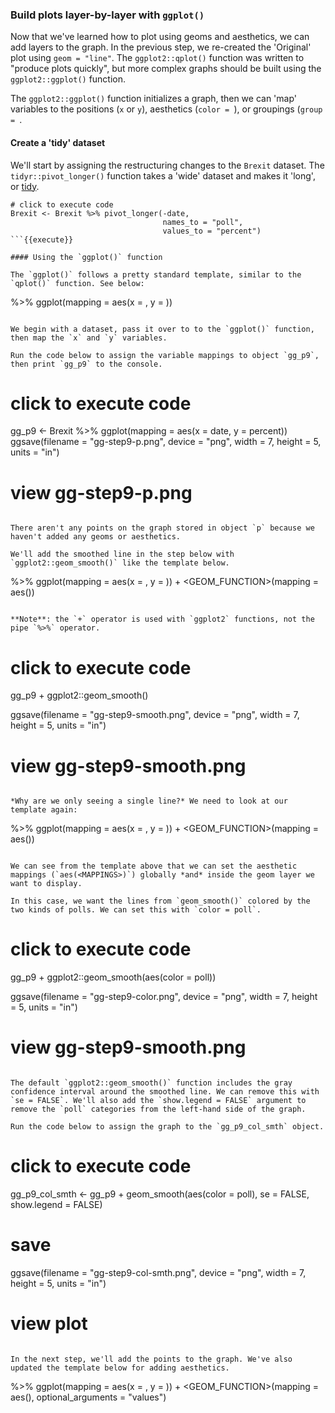 ### Build plots layer-by-layer with `ggplot()`

Now that we've learned how to plot using geoms and aesthetics, we can add layers to the graph. In the previous step, we re-created the 'Original' plot using `geom = "line"`. The `ggplot2::qplot()` function was written to "produce plots quickly", but more complex graphs should be built using the `ggplot2::ggplot()` function.

The `ggplot2::ggplot()` function initializes a graph, then we can 'map' variables to the positions (`x` or `y`), aesthetics (`color = `), or groupings (`group = `. 

#### Create a 'tidy' dataset

We'll start by assigning the restructuring changes to the `Brexit` dataset. The `tidyr::pivot_longer()` function takes a 'wide' dataset and makes it 'long', or [tidy](https://vita.had.co.nz/papers/tidy-data.pdf). 

```
# click to execute code
Brexit <- Brexit %>% pivot_longer(-date, 
                                  names_to = "poll", 
                                  values_to = "percent")
```{{execute}}

#### Using the `ggplot()` function

The `ggplot()` follows a pretty standard template, similar to the `qplot()` function. See below: 

```
<DATA> %>% 
  ggplot(mapping = aes(x = <MAPPINGS>, y = <MAPPINGS>))
```

We begin with a dataset, pass it over to to the `ggplot()` function, then map the `x` and `y` variables. 

Run the code below to assign the variable mappings to object `gg_p9`, then print `gg_p9` to the console. 

```
# click to execute code
gg_p9 <- Brexit %>% ggplot(mapping = aes(x = date, y = percent))
ggsave(filename = "gg-step9-p.png", device = "png", 
        width = 7, height = 5, units = "in")
# view gg-step9-p.png
```{{execute}}

There aren't any points on the graph stored in object `p` because we haven't added any geoms or aesthetics. 

We'll add the smoothed line in the step below with `ggplot2::geom_smooth()` like the template below.

```
<DATA> %>% 
  ggplot(mapping = aes(x = <MAPPINGS>, y = <MAPPINGS>)) + 
    <GEOM_FUNCTION>(mapping = aes(<MAPPINGS>))
```

**Note**: the `+` operator is used with `ggplot2` functions, not the pipe `%>%` operator. 

```
# click to execute code
gg_p9 + ggplot2::geom_smooth()

ggsave(filename = "gg-step9-smooth.png", device = "png", 
        width = 7, height = 5, units = "in")
# view gg-step9-smooth.png
```{{execute}}

*Why are we only seeing a single line?* We need to look at our template again:

```
<DATA> %>% 
  ggplot(mapping = aes(x = <MAPPINGS>, y = <MAPPINGS>)) + 
    <GEOM_FUNCTION>(mapping = aes(<MAPPINGS>))
```

We can see from the template above that we can set the aesthetic mappings (`aes(<MAPPINGS>)`) globally *and* inside the geom layer we want to display. 

In this case, we want the lines from `geom_smooth()` colored by the two kinds of polls. We can set this with `color = poll`.

```
# click to execute code
gg_p9 + ggplot2::geom_smooth(aes(color = poll))

ggsave(filename = "gg-step9-color.png", device = "png", 
        width = 7, height = 5, units = "in")

# view gg-step9-smooth.png
```{{execute}}

The default `ggplot2::geom_smooth()` function includes the gray confidence interval around the smoothed line. We can remove this with `se = FALSE`. We'll also add the `show.legend = FALSE` argument to remove the `poll` categories from the left-hand side of the graph.

Run the code below to assign the graph to the `gg_p9_col_smth` object.

```
# click to execute code
gg_p9_col_smth <- gg_p9 + geom_smooth(aes(color = poll), 
                                   se = FALSE, show.legend = FALSE)
# save
ggsave(filename = "gg-step9-col-smth.png", device = "png", 
       width = 7, height = 5, units = "in")
# view plot
```{{execute}}

In the next step, we'll add the points to the graph. We've also updated the template below for adding aesthetics.

```
<DATA> %>% 
  ggplot(mapping = aes(x = <MAPPINGS>, y = <MAPPINGS>)) + 
    <GEOM_FUNCTION>(mapping = aes(<MAPPINGS>), 
                    optional_arguments = "values")
```

